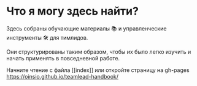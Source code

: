 # Что я могу здесь найти?

Здесь собраны обучающие материалы 📚 и управленческие инструменты 🛠️ для тимлидов.

Они структурированы таким образом, чтобы их было легко изучить и начать применять в повседневной работе.

Начните чтение с файла [[index]] или откройте страницу на gh-pages https://oinsio.github.io/teamlead-handbook/
